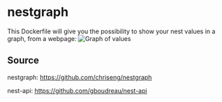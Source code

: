 # nestgraph
This Dockerfile will give you the possibility to show your nest values in a graph, from a webpage:
![Graph of values](https://octodex.github.com/images/yaktocat.png)
## Source
nestgraph: https://github.com/chriseng/nestgraph

nest-api: https://github.com/gboudreau/nest-api
